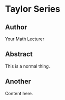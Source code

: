 # Taylor Series

## Author
Your Math Lecturer

## Abstract
This is a normal thing.

## Another
Content here.
